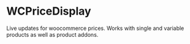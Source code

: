 # WCPriceDisplay
Live updates for woocommerce prices. Works with single and variable products as well as product addons.
